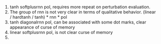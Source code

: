 1. tanh softplusrnn pol, requires more repeat on perturbation evaluation. 
2. The group of rnn is not very clear in terms of qualitative behavior. 
    (linear / hardtanh / tanh) * rnn * pol
3. tanh diagonalrnn pol, can be associated with some dot marks, clear appearance of curse of memory
4. linear softplusrnn pol, is not clear curse of memory 
5. 
